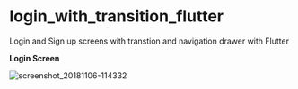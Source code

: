 # login_with_transition_flutter
Login and Sign up screens with transtion and navigation drawer with Flutter

**Login Screen**

![screenshot_20181106-114332](https://user-images.githubusercontent.com/10439601/48059664-135f9d00-e1ba-11e8-877d-f99a0560a297.png)
